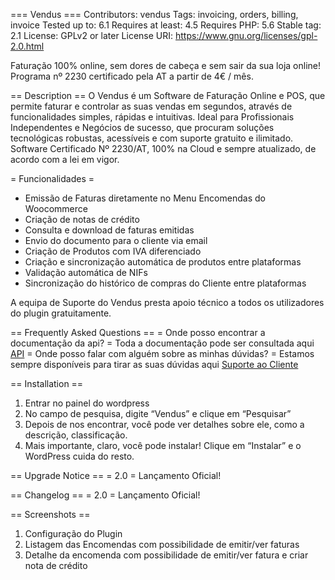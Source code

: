 === Vendus ===
Contributors: vendus
Tags: invoicing, orders, billing, invoice
Tested up to: 6.1
Requires at least: 4.5
Requires PHP: 5.6
Stable tag: 2.1
License: GPLv2 or later
License URI: https://www.gnu.org/licenses/gpl-2.0.html

Faturação 100% online, sem dores de cabeça e sem sair da sua loja online! Programa nº 2230 certificado pela AT a partir de 4€ / mês.

== Description ==
O Vendus é um Software de Faturação Online e POS, que permite faturar e controlar as suas vendas em segundos, através de funcionalidades simples, rápidas e intuitivas. Ideal para Profissionais Independentes e Negócios de sucesso, que procuram soluções tecnológicas robustas, acessíveis e com suporte gratuito e ilimitado. Software Certificado Nº 2230/AT, 100% na Cloud e sempre atualizado, de acordo com a lei em vigor.

= Funcionalidades =
* Emissão de Faturas diretamente no Menu Encomendas do Woocommerce
* Criação de notas de crédito
* Consulta e download de faturas emitidas
* Envio do documento para o cliente via email
* Criação de Produtos com IVA diferenciado
* Criação e sincronização automática de produtos entre plataformas
* Validação automática de NIFs 
* Sincronização do histórico de compras do Cliente entre plataformas

A equipa de Suporte do Vendus presta apoio técnico a todos os utilizadores do plugin gratuitamente.

== Frequently Asked Questions ==
= Onde posso encontrar a documentação da api? =
Toda a documentação pode ser consultada aqui [API](https://www.vendus.pt/ws/)
= Onde posso falar com alguém sobre as minhas dúvidas? =
Estamos sempre disponíveis para tirar as suas dúvidas aqui [Suporte ao Cliente](https://www.vendus.pt/contactos/)

== Installation ==
1. Entrar no painel do wordpress
2. No campo de pesquisa, digite “Vendus” e clique em “Pesquisar”
3. Depois de nos encontrar, você pode ver detalhes sobre ele, como a descrição, classificação.
4. Mais importante, claro, você pode instalar! Clique em “Instalar” e o WordPress cuida do resto.

== Upgrade Notice ==
= 2.0 =
Lançamento Oficial!

== Changelog ==
= 2.0 =
Lançamento Oficial!

== Screenshots ==
1. Configuração do Plugin
2. Listagem das Encomendas com possibilidade de emitir/ver faturas
3. Detalhe da encomenda com possibilidade de emitir/ver fatura e criar nota de crédito

